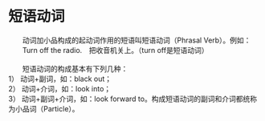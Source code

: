 # 短语动词
 	
　　动词加小品构成的起动词作用的短语叫短语动词（Phrasal Verb）。例如：<br>
　　Turn off the radio.　把收音机关上。（turn off是短语动词）<br>
<br>
　　短语动词的构成基本有下列几种：<br>
1） 动词+副词，如：black out；<br>
2） 动词+介词，如：look into；<br>
3） 动词+副词+介词，如：look forward to。构成短语动词的副词和介词都统称为小品词（Particle）。<br>
